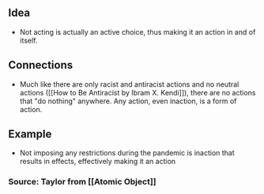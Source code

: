 ## Idea
- Not acting is actually an active choice, thus making it an action in and of itself. 
## Connections
- Much like there are only racist and antiracist actions and no neutral actions ([[How to Be Antiracist by Ibram X. Kendi]]), there are no actions that "do nothing" anywhere. Any action, even inaction, is a form of action. 


## Example
- Not imposing any restrictions during the pandemic is inaction that results in effects, effectively making it an action

### Source: Taylor from [[Atomic Object]]